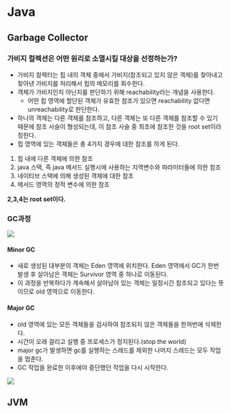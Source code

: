 # Java
## Garbage Collector

### 가비지 컬렉션은 어떤 원리로 소멸시킬 대상을 선정하는가?
- 가비지 컬렉터는 힙 내의 객체 중에서 가비지(참조되고 있지 않은 객체)를 찾아내고 찾아낸 가비지를 처리해서 힙의 메모리를 회수한다.
- 객체가 가비지인지 아닌지를 판단하기 위해 reachability라는 개념을 사용한다.
    - 어떤 힙 영역에 할단된 객체가 유효한 참조가 있으면 reachability 없다면 unreachability로 판단한다.
- 하나의 객체는 다른 객체를 참조하고, 다른 객체는 또 다른 객체를 참조할 수 있기 때문에 참조 사슬이 형성되는데, 이 참조 사슬 중 최초에 참조한 것을 root set이라 칭한다.
- 힙 영역에 있는 객체들은 총 4가지 경우에 대한 참조를 하게 된다.
1. 힙 내에 다른 객체에 의한 참조
2. java 스택, 즉 java 메서드 실행시에 사용하는 지역변수와 파라미터들에 의한 참조
3. 네이티브 스택에 의해 생성된 객체에 대한 참조
4. 메서드 영역의 정적 변수에 의한 참조

**2,3,4는 root set이다.**

### GC과정

![](https://i.imgur.com/I5j0JPu.png)

#### Minor GC
- 새로 생성된 대부분의 객체는 Eden 영역에 위치한다. Eden 영역에서 GC가 한번 발생 후 살아남은 객체는 Survivor 영역 중 하나로 이동된다.
- 이 과정을 반복하다가 계속해서 살아남아 있는 객체는 일정시간 참조되고 있다는 뜻이므로 old 영역으로 이동한다.

#### Major GC
- old 영역에 있는 모든 객체들을 검사하여 참조되지 않은 객체들을 한꺼번에 삭제한다.
- 시간이 오래 걸리고 실행 중 프로세스가 정지된다.(stop the world)
- major gc가 발생하면 gc를 실행하는 스레드를 제외한 나머지 스레드는 모두 작업을 멈춘다.
- GC 작업을 완료한 이후에야 중단했던 작업을 다시 시작한다.

![](https://i.imgur.com/L3s6SfI.png)


## JVM

